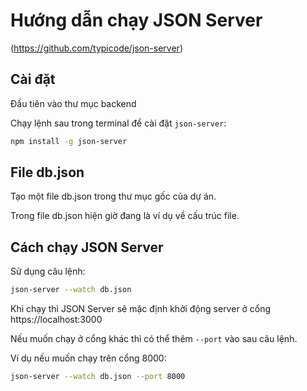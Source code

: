 # Hướng dẫn chạy JSON Server 
(https://github.com/typicode/json-server)
## Cài đặt
Đầu tiên vào thư mục backend

Chạy lệnh sau trong terminal để cài đặt `json-server`:

```bash
npm install -g json-server
```

## File db.json
Tạo một file db.json trong thư mục gốc của dự án.

Trong file db.json hiện giờ đang là ví dụ về cấu trúc file.

## Cách chạy JSON Server
Sử dụng câu lệnh:

```bash
json-server --watch db.json
```
Khi chạy thì JSON Server sẽ mặc định khởi động server ở cổng https://localhost:3000

Nếu muốn chạy ở cổng khác thì có thể thêm ```--port``` vào sau câu lệnh.

Ví dụ nếu muốn chạy trên cổng 8000:

```bash
json-server --watch db.json --port 8000
```

